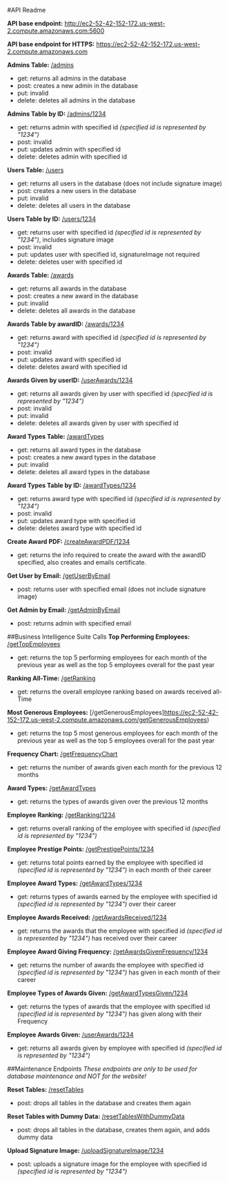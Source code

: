 #API Readme

**API base endpoint:**
http://ec2-52-42-152-172.us-west-2.compute.amazonaws.com:5600

**API base endpoint for HTTPS:**
https://ec2-52-42-152-172.us-west-2.compute.amazonaws.com


**Admins Table:** [/admins](https://ec2-52-42-152-172.us-west-2.compute.amazonaws.com/admins)
- get: returns all admins in the database
- post: creates a new admin in the database
- put: invalid
- delete: deletes all admins in the database


**Admins Table by ID:** [/admins/1234](https://ec2-52-42-152-172.us-west-2.compute.amazonaws.com/admins/1)
- get: returns admin with specified id _(specified id is represented by "1234")_
- post: invalid
- put: updates admin with specified id
- delete: deletes admin with specified id


**Users Table:** [/users](https://ec2-52-42-152-172.us-west-2.compute.amazonaws.com/users)
- get: returns all users in the database (does not include signature image)
- post: creates a new users in the database
- put: invalid
- delete: deletes all users in the database


**Users Table by ID:** [/users/1234](https://ec2-52-42-152-172.us-west-2.compute.amazonaws.com/users/1)
- get: returns user with specified id _(specified id is represented by "1234")_, includes signature image
- post: invalid
- put: updates user with specified id, signatureImage not required
- delete: deletes user with specified id


**Awards Table:** [/awards](https://ec2-52-42-152-172.us-west-2.compute.amazonaws.com/awards)
- get: returns all awards in the database
- post: creates a new award in the database
- put: invalid
- delete: deletes all awards in the database


**Awards Table by awardID:** [/awards/1234](https://ec2-52-42-152-172.us-west-2.compute.amazonaws.com/awards/1)
- get: returns award with specified id _(specified id is represented by "1234")_
- post: invalid
- put: updates award with specified id
- delete: deletes award with specified id


**Awards Given by userID:** [/userAwards/1234](https://ec2-52-42-152-172.us-west-2.compute.amazonaws.com/userAwards/1)
- get: returns all awards given by user with specified id _(specified id is represented by "1234")_
- post: invalid
- put: invalid
- delete: deletes all awards given by user with specified id


**Award Types Table:** [/awardTypes](https://ec2-52-42-152-172.us-west-2.compute.amazonaws.com/awardTypes)
- get: returns all award types in the database
- post: creates a new award types in the database
- put: invalid
- delete: deletes all award types in the database


**Award Types Table by ID:** [/awardTypes/1234](https://ec2-52-42-152-172.us-west-2.compute.amazonaws.com/awardTypes/1)
- get: returns award type with specified id _(specified id is represented by "1234")_
- post: invalid
- put: updates award type with specified id
- delete: deletes award type with specified id


**Create Award PDF:** [/createAwardPDF/1234](https://ec2-52-42-152-172.us-west-2.compute.amazonaws.com/createAwardPDF/1)
- get: returns the info required to create the award with the awardID specified, also creates and emails certificate.


**Get User by Email:** [/getUserByEmail](https://ec2-52-42-152-172.us-west-2.compute.amazonaws.com/getUserByEmail)
- post: returns user with specified email (does not include signature image)


**Get Admin by Email:** [/getAdminByEmail](https://ec2-52-42-152-172.us-west-2.compute.amazonaws.com/getAdminByEmail)
- post: returns admin with specified email



##Business Intelligence Suite Calls
**Top Performing Employees:** [/getTopEmployees](https://ec2-52-42-152-172.us-west-2.compute.amazonaws.com/getTopEmployees)
- get: returns the top 5 performing employees for each month of the previous year as well as the top 5 employees overall for the past year


**Ranking All-Time:** [/getRanking](https://ec2-52-42-152-172.us-west-2.compute.amazonaws.com/getRanking)
- get: returns the overall employee ranking based on awards received all-Time


**Most Generous Employees:** [/getGenerousEmployees]https://ec2-52-42-152-172.us-west-2.compute.amazonaws.com/getGenerousEmployees)
- get: returns the top 5 most generous employees for each month of the previous year as well as the top 5 employees overall for the past year


**Frequency Chart:** [/getFrequencyChart](https://ec2-52-42-152-172.us-west-2.compute.amazonaws.com/getFrequencyChart)
- get: returns the number of awards given each month for the previous 12 months


**Award Types:** [/getAwardTypes](https://ec2-52-42-152-172.us-west-2.compute.amazonaws.com/getAwardTypes)
- get: returns the types of awards given over the previous 12 months


**Employee Ranking:** [/getRanking/1234](https://ec2-52-42-152-172.us-west-2.compute.amazonaws.com/getRanking/1)
- get: returns overall ranking of the employee with specified id _(specified id is represented by "1234")_


**Employee Prestige Points:** [/getPrestigePoints/1234](https://ec2-52-42-152-172.us-west-2.compute.amazonaws.com/getPrestigePoints/1)
- get: returns total points earned by the employee with specified id _(specified id is represented by "1234")_ in each month of their career


**Employee Award Types:** [/getAwardTypes/1234](https://ec2-52-42-152-172.us-west-2.compute.amazonaws.com/getAwardTypes/1)
- get: returns types of awards earned by the employee with specified id _(specified id is represented by "1234")_ over their career


**Employee Awards Received:** [/getAwardsReceived/1234](https://ec2-52-42-152-172.us-west-2.compute.amazonaws.com/getAwardsReceived/1)
- get: returns the awards that the employee with specified id _(specified id is represented by "1234")_ has received over their career


**Employee Award Giving Frequency:** [/getAwardsGivenFrequency/1234](https://ec2-52-42-152-172.us-west-2.compute.amazonaws.com/getAwardsGivenFrequency/1)
- get: returns the number of awards the employee with specified id _(specified id is represented by "1234")_ has given in each month of their career


**Employee Types of Awards Given:** [/getAwardTypesGiven/1234](https://ec2-52-42-152-172.us-west-2.compute.amazonaws.com/getAwardTypesGiven/1)
- get: returns the types of awards that the employee with specified id _(specified id is represented by "1234")_ has given along with their Frequency


**Employee Awards Given:** [/userAwards/1234](https://ec2-52-42-152-172.us-west-2.compute.amazonaws.com/userAwards/1)
- get: returns all awards given by employee with specified id _(specified id is represented by "1234")_



##Maintenance Endpoints
_These endpoints are only to be used for database maintenance and NOT for the website!_


**Reset Tables:** [/resetTables](https://ec2-52-42-152-172.us-west-2.compute.amazonaws.com/resetTables)
- post: drops all tables in the database and creates them again


**Reset Tables with Dummy Data:** [/resetTablesWithDummyData](https://ec2-52-42-152-172.us-west-2.compute.amazonaws.com/resetTablesWithDummyData)
- post: drops all tables in the database, creates them again, and adds dummy data


**Upload Signature Image:** [/uploadSignatureImage/1234](https://ec2-52-42-152-172.us-west-2.compute.amazonaws.com/uploadSignatureImage/1)
- post: uploads a signature image for the employee with specified id _(specified id is represented by "1234")_
